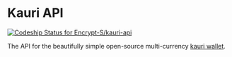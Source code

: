 # Kauri API

[ ![Codeship Status for Encrypt-S/kauri-api](https://app.codeship.com/projects/d7f6d750-234d-0136-4699-1ad7db1a3943/status?branch=v1.0.0-kauri)](https://app.codeship.com/projects/286091)

The API for the beautifully simple open-source multi-currency [kauri wallet](https://github.com/Encrypt-S/kauri-wallet).

